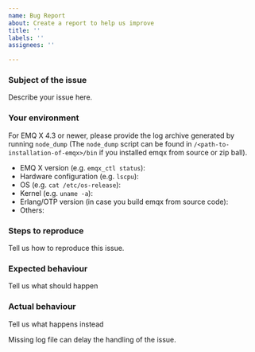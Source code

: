 ```yaml
---
name: Bug Report
about: Create a report to help us improve
title: ''
labels: ''
assignees: ''

---
```


<!-- Please use this template while reporting a bug and provide as much info as possible. Thanks!-->
<!-- 请使用英文描述问题 -->
<!-- Note, lacking of information will delay the handling of issue
     See our github issue handling flow here:
     https://github.com/emqx/emqx/blob/master/.github/ISSUE_TEMPLATE/assets/issue-handling.png
-->

### Subject of the issue
Describe your issue here.

### Your environment

For EMQ X 4.3 or newer, please provide the log archive generated by running `node_dump` (The `node_dump` script can be found in `/<path-to-installation-of-emqx>/bin` if you installed emqx from source or zip ball).

- EMQ X version (e.g. `emqx_ctl status`): 
- Hardware configuration (e.g. `lscpu`):
- OS (e.g. `cat /etc/os-release`):
- Kernel (e.g. `uname -a`):
- Erlang/OTP version (in case you build emqx from source code): 
- Others:

### Steps to reproduce
Tell us how to reproduce this issue. 

### Expected behaviour
Tell us what should happen

### Actual behaviour
Tell us what happens instead

Missing log file can delay the handling of the issue.
